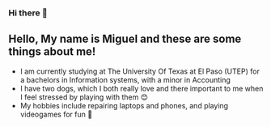 ### Hi there 👋
## Hello, My name is Miguel and these are some things about me!

- I am currently studying at The University Of Texas at El Paso (UTEP) for a bachelors in Information systems, with a minor in Accounting
- I have two dogs, which I both really love and there important to me when I feel stressed by playing with them 😊
- My hobbies include repairing laptops and phones, and playing videogames for fun 🙂
<!--
**Cakee77/Cakee77** is a ✨ _special_ ✨ repository because its `README.md` (this file) appears on your GitHub profile.

Here are some ideas to get you started:

- 🔭 I’m currently working on ...
- 🌱 I’m currently learning ...
- 👯 I’m looking to collaborate on ...
- 🤔 I’m looking for help with ...
- 💬 Ask me about ...
- 📫 How to reach me: ...
- 😄 Pronouns: ...
- ⚡ Fun fact: ...
-->
